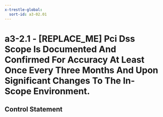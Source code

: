 ```yaml
---
x-trestle-global:
  sort-id: a3-02.01
---
```


# a3-2.1 - \[REPLACE_ME\] Pci Dss Scope Is Documented And Confirmed For Accuracy At Least Once Every Three Months And Upon Significant Changes To The In-Scope Environment.

## Control Statement
